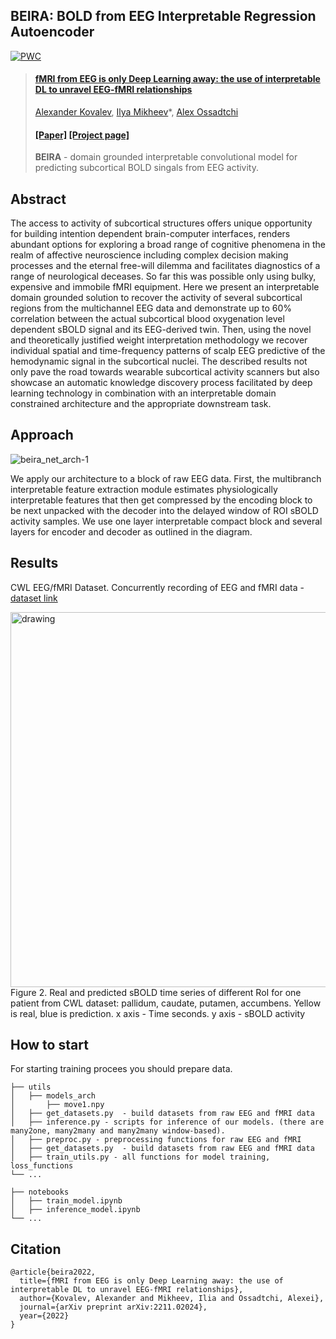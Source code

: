 ## BEIRA: BOLD from EEG Interpretable Regression Autoencoder
[![PWC](https://img.shields.io/endpoint.svg?url=https://paperswithcode.com/badge/fmri-from-eeg-is-only-deep-learning-away-the/eeg-decoding-on-cwl-eeg-fmri-dataset)](https://paperswithcode.com/sota/eeg-decoding-on-cwl-eeg-fmri-dataset?p=fmri-from-eeg-is-only-deep-learning-away-the)

> #### [**fMRI from EEG is only Deep Learning away: the use of interpretable DL to unravel EEG-fMRI relationships**](https://arxiv.org/abs/2211.02024)<br/>
> [Alexander Kovalev](https://github.com/kovalalvi)\,
> [Ilya Mikheev]()\*,
> [Alex Ossadtchi]()
> #### [[Paper]](https://arxiv.org/pdf/2211.02024.pdf) [[Project page]]()
> **BEIRA** -  domain grounded interpretable convolutional model for predicting subcortical BOLD singals from EEG activity.


## Abstract 

The access to activity of subcortical structures offers unique opportunity for building intention dependent brain-computer interfaces, renders abundant options for exploring a broad range of cognitive phenomena in the realm of affective neuroscience including complex decision making processes and the eternal free-will dilemma and facilitates diagnostics of a range of neurological deceases. So far this was possible only using bulky, expensive and immobile fMRI equipment. Here we present an interpretable domain grounded solution to recover the activity of several subcortical regions from the multichannel EEG data and demonstrate up to 60% correlation between the actual subcortical blood oxygenation level dependent sBOLD signal and its EEG-derived twin. Then, using the novel and theoretically justified weight interpretation methodology we recover individual spatial and time-frequency patterns of scalp EEG predictive of the hemodynamic signal in the subcortical nuclei. The described results not only pave the road towards wearable subcortical activity scanners but also showcase an automatic knowledge discovery process facilitated by deep learning technology in combination with an interpretable domain constrained architecture and the appropriate downstream task.

## Approach
![beira_net_arch-1](https://user-images.githubusercontent.com/55140479/197827587-8053d18a-193c-4795-9f0c-0b8fbb3505fe.png)


We apply our architecture to a block of raw EEG data. First, the multibranch interpretable feature extraction module estimates physiologically interpretable features that then get compressed by the encoding block to be next unpacked with the decoder into the delayed window of ROI sBOLD activity samples. We use one layer interpretable compact block and several layers for encoder and decoder as outlined in the diagram.


## Results
CWL EEG/fMRI Dataset. Concurrently recording of EEG and fMRI data - [dataset link](https://paperswithcode.com/dataset/cwl-eeg-fmri-data-set)


<!-- ![ts_best_plots-1](https://user-images.githubusercontent.com/55140479/197828892-6b4993a7-9baa-4462-87d6-516f85d93dad.png) -->
<img src="https://user-images.githubusercontent.com/55140479/197828892-6b4993a7-9baa-4462-87d6-516f85d93dad.png" alt="drawing" width="600"/>
Figure 2. Real and predicted sBOLD time series of different RoI for one patient from CWL dataset: pallidum, caudate, putamen, accumbens. Yellow is real, blue is prediction. x axis - Time seconds. y axis - sBOLD activity


## How to start
For starting training procees you should prepare data.

    ├── utils 
    │   ├── models_arch
    │       ├── move1.npy
    │   ├── get_datasets.py  - build datasets from raw EEG and fMRI data    
    │   ├── inference.py - scripts for inference of our models. (there are many2one, many2many and many2many window-based).
    │   ├── preproc.py - preprocessing functions for raw EEG and fMRI  
    │   ├── get_datasets.py  - build datasets from raw EEG and fMRI data 
    │   ├── train_utils.py - all functions for model training, loss_functions
    └── ...

    ├── notebooks 
    │   ├── train_model.ipynb
    │   ├── inference_model.ipynb    
    └── ...



## Citation

```
@article{beira2022,
  title={fMRI from EEG is only Deep Learning away: the use of interpretable DL to unravel EEG-fMRI relationships},
  author={Kovalev, Alexander and Mikheev, Ilia and Ossadtchi, Alexei},
  journal={arXiv preprint arXiv:2211.02024},
  year={2022}
}
```
